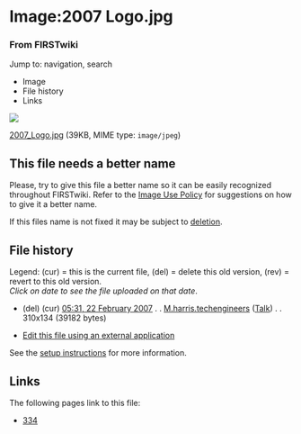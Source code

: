 

# Image:2007 Logo.jpg

### From FIRSTwiki

Jump to: navigation, search

  * Image
  * File history
  * Links

![](/media/a/a0/2007_Logo.jpg)

[2007_Logo.jpg](/media/a/a0/2007_Logo.jpg "2007 Logo.jpg" ) (39KB, MIME type:
`image/jpeg`)

This file needs a better name  
---  
Please, try to give this file a better name so it can be easily recognized
throughout FIRSTwiki. Refer to the [Image Use
Policy](/index.php/FIRSTwiki:Image_use_policy "FIRSTwiki:Image use policy" )
for suggestions on how to give it a better name.

If this files name is not fixed it may be subject to
[deletion](/index.php/Category:Candidates_for_speedy_deletion
"Category:Candidates for speedy deletion" ).  
  
## File history

Legend: (cur) = this is the current file, (del) = delete this old version,
(rev) = revert to this old version.  
_Click on date to see the file uploaded on that date_.

  * (del) (cur) [05:31, 22 February 2007](/media/a/a0/2007_Logo.jpg "/media/a/a0/2007 Logo.jpg" ) . . [M.harris.techengineers](/index.php?title=User:M.harris.techengineers&action=edit "User:M.harris.techengineers" ) ([Talk](/index.php?title=User_talk:M.harris.techengineers&action=edit "User talk:M.harris.techengineers" )) . . 310x134 (39182 bytes)
  

  * [Edit this file using an external application](/index.php?title=Image:2007_Logo.jpg&action=edit&externaledit=true&mode=file "Image:2007 Logo.jpg" )

See the [setup
instructions](http://meta.wikimedia.org/wiki/Help:External_editors
"http://meta.wikimedia.org/wiki/Help:External_editors" ) for more information.

## Links

The following pages link to this file:

  * [334](/index.php/334 "334" )

